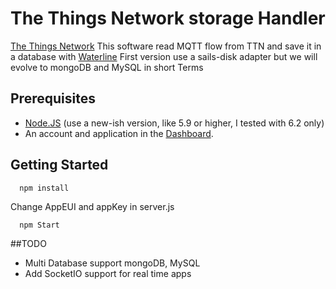 # The Things Network storage Handler
[The Things Network](https://thethingsnetwork.org)
This software read MQTT flow from TTN and save it in a database with [Waterline](https://github.com/balderdashy/waterline)
First version use a sails-disk adapter but we will evolve to mongoDB and MySQL in short Terms

## Prerequisites

* [Node.JS](https://nodejs.org/) (use a new-ish version, like 5.9 or higher, I tested with 6.2 only)
* An account and application in the [Dashboard](https://staging.thethingsnetwork.org/).


## Getting Started

```
  npm install
```

  Change AppEUI and appKey in server.js

```
  npm Start
```
##TODO

  * Multi Database support mongoDB, MySQL
  * Add SocketIO support for real time apps
